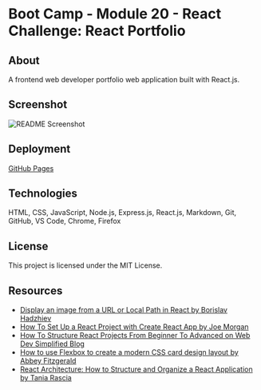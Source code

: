 # Boot Camp - Module 20 - React Challenge: React Portfolio

## About

A frontend web developer portfolio web application built with React.js.

## Screenshot

![README Screenshot](./public/screenshot.jpg)

## Deployment

[GitHub Pages](https://github.com/kkarrwrites/boot-camp-module-20-react-portfolio/actions)

## Technologies

HTML, CSS, JavaScript, Node.js, Express.js, React.js, Markdown, Git, GitHub, VS Code, Chrome, Firefox

## License

This project is licensed under the MIT License.

## Resources

- [Display an image from a URL or Local Path in React by Borislav Hadzhiev](https://bobbyhadz.com/blog/react-display-image-from-url)
- [How To Set Up a React Project with Create React App by Joe Morgan](https://www.digitalocean.com/community/tutorials/how-to-set-up-a-react-project-with-create-react-app#step-4-%E2%80%93-modifying-the-homepage)
- [How To Structure React Projects From Beginner To Advanced on Web Dev Simplified Blog](https://blog.webdevsimplified.com/2022-07/react-folder-structure/)
- [How to use Flexbox to create a modern CSS card design layout by Abbey Fitzgerald](https://getflywheel.com/layout/flexbox-create-modern-card-design-layout/)
- [React Architecture: How to Structure and Organize a React Application by Tania Rascia](https://www.taniarascia.com/react-architecture-directory-structure/)
